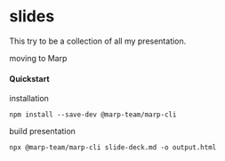 # slides
This try to be a collection of all my presentation.

moving to Marp

#### Quickstart
installation
```
npm install --save-dev @marp-team/marp-cli
```
build presentation
```
npx @marp-team/marp-cli slide-deck.md -o output.html
```
